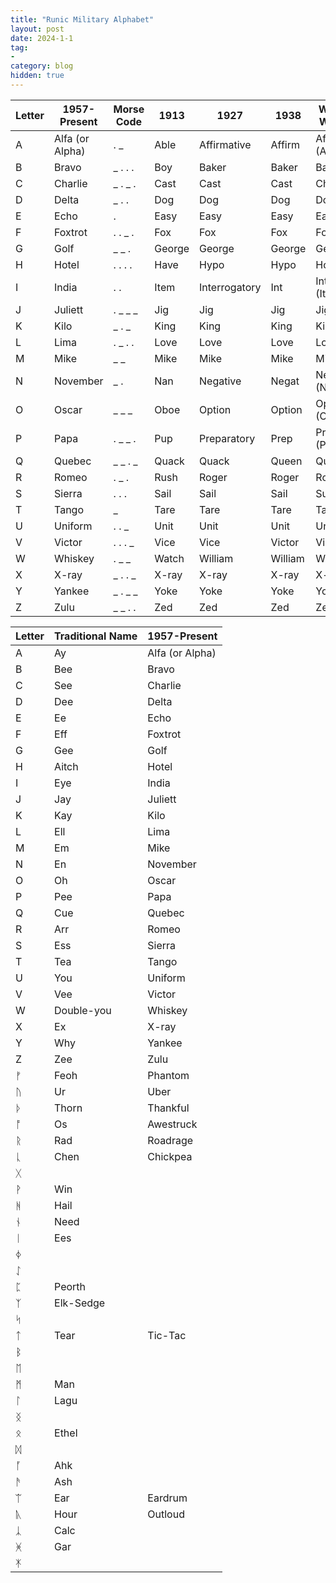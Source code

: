 ```yaml
---
title: "Runic Military Alphabet"
layout: post
date: 2024-1-1
tag:
- 
category: blog
hidden: true
---
```


| Letter | 1957-Present | Morse Code | 1913       | 1927       | 1938       | World War II  |
|--------|--------------|------------|------------|------------|------------|---------------|
| A      | Alfa (or Alpha) | . _        | Able       | Affirmative| Affirm      | Affirm (Able) |
| B      | Bravo        | _ . . .     | Boy        | Baker      | Baker      | Baker         |
| C      | Charlie      | _ . _ .     | Cast       | Cast       | Cast       | Charlie       |
| D      | Delta        | _ . .       | Dog        | Dog        | Dog        | Dog           |
| E      | Echo         | .           | Easy       | Easy       | Easy       | Easy          |
| F      | Foxtrot      | . . _ .     | Fox        | Fox        | Fox        | Fox           |
| G      | Golf         | _ _ .       | George     | George     | George     | George        |
| H      | Hotel        | . . . .     | Have       | Hypo       | Hypo       | How           |
| I      | India        | . .         | Item       | Interrogatory| Int       | Int (Item)    |
| J      | Juliett      | . _ _ _     | Jig        | Jig        | Jig        | Jig           |
| K      | Kilo         | _ . _       | King       | King       | King       | King          |
| L      | Lima         | . _ . .     | Love       | Love       | Love       | Love          |
| M      | Mike         | _ _         | Mike       | Mike       | Mike       | Mike          |
| N      | November     | _ .         | Nan        | Negative   | Negat      | Negat (Nan)   |
| O      | Oscar        | _ _ _       | Oboe       | Option     | Option     | Option (Oboe) |
| P      | Papa         | . _ _ .     | Pup        | Preparatory | Prep      | Prep (Peter)  |
| Q      | Quebec       | _ _ . _     | Quack      | Quack      | Queen     | Queen         |
| R      | Romeo        | . _ .       | Rush       | Roger      | Roger     | Roger         |
| S      | Sierra       | . . .       | Sail       | Sail       | Sail      | Sugar         |
| T      | Tango        | _           | Tare       | Tare       | Tare      | Tare          |
| U      | Uniform      | . . _       | Unit       | Unit       | Unit      | Uncle         |
| V      | Victor       | . . . _     | Vice       | Vice       | Victor    | Victor        |
| W      | Whiskey      | . _ _       | Watch      | William    | William   | William       |
| X      | X-ray        | _ . . _     | X-ray      | X-ray      | X-ray     | X-ray         |
| Y      | Yankee       | _ . _ _     | Yoke       | Yoke       | Yoke      | Yoke          |
| Z      | Zulu         | _ _ . .     | Zed        | Zed        | Zed       | Zebra         |



| Letter | Traditional Name | 1957-Present    |
|--------|------------------|------------------|
| A      | Ay               | Alfa (or Alpha)  |
| B      | Bee              | Bravo            |
| C      | See              | Charlie          |
| D      | Dee              | Delta            |
| E      | Ee               | Echo             |
| F      | Eff              | Foxtrot          |
| G      | Gee              | Golf             |
| H      | Aitch            | Hotel            |
| I      | Eye              | India            |
| J      | Jay              | Juliett          |
| K      | Kay              | Kilo             |
| L      | Ell              | Lima             |
| M      | Em               | Mike             |
| N      | En               | November         |
| O      | Oh               | Oscar            |
| P      | Pee              | Papa             |
| Q      | Cue              | Quebec           |
| R      | Arr              | Romeo            |
| S      | Ess              | Sierra           |
| T      | Tea              | Tango            |
| U      | You              | Uniform          |
| V      | Vee              | Victor           |
| W      | Double-you       | Whiskey          |
| X      | Ex               | X-ray            |
| Y      | Why              | Yankee           |
| Z      | Zee              | Zulu             |
| ᚠ      | Feoh             | Phantom            |
| ᚢ      |  Ur              | Uber          |
| ᚦ      |  Thorn           | Thankful                 |
| ᚩ      |   Os             | Awestruck             |
| ᚱ      |   Rad            | Roadrage        |
| ᚳ      |   Chen           | Chickpea         |
| ᚷ      |                  |                  |
| ᚹ      |   Win            |                  |
| ᚻ      |   Hail           |                  |
| ᚾ      |  Need            |                  |
| ᛁ      |   Ees            |                  |
| ᛄ      |                  |                  |
| ᛇ      |                  |                  |
| ᛈ      |  Peorth           |                  |
| ᛉ      |  Elk-Sedge        |                  |
| ᛋ      |                  |                  |
| ᛏ      |  Tear            | Tic-Tac              |
| ᛒ      |                  |                  |
| ᛖ      |                  |                  |
| ᛗ      |  Man             |                  |
| ᛚ      |   Lagu            |                  |
| ᛝ      |                  |                  |
| ᛟ      |   Ethel           |                  |
| ᛞ      |                  |                  |
| ᚪ      |   Ahk            |                  |
| ᚫ      |   Ash            |                  |
| ᛠ      |   Ear            | Eardrum          |
| ᚣ      |   Hour           | Outloud          |
| ᛣ      |   Calc           |                  |
| ᚸ      |   Gar            |                  |
| ᛡ      |                  |                  |

